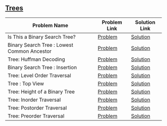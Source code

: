 ## [Trees](https://www.hackerrank.com/domains/data-structures/trees)

Problem Name|Problem Link|Solution Link
---|---|---
Is This a Binary Search Tree?|[Problem](https://www.hackerrank.com/challenges/is-binary-search-tree/problem)|[Solution](./is-binary-search-tree.java)
Binary Search Tree : Lowest Common Ancestor|[Problem](https://www.hackerrank.com/challenges/binary-search-tree-lowest-common-ancestor/problem)|[Solution](./binary-search-tree-lowest-common-ancestor.cpp)
Tree: Huffman Decoding |[Problem](https://www.hackerrank.com/challenges/tree-huffman-decoding/problem)|[Solution](./tree-huffman-decoding.cpp)
Binary Search Tree : Insertion|[Problem](https://www.hackerrank.com/challenges/binary-search-tree-insertion/problem)|[Solution](./binary-search-tree-insertion.cpp)
Tree: Level Order Traversal|[Problem](https://www.hackerrank.com/challenges/tree-level-order-traversal/problem)|[Solution](./tree-level-order-traversal.cpp)
Tree : Top View|[Problem](https://www.hackerrank.com/challenges/tree-top-view/problem)|[Solution](./tree-top-view.cpp)
Tree: Height of a Binary Tree|[Problem](https://www.hackerrank.com/challenges/tree-height-of-a-binary-tree/problem)|[Solution](./tree-height-of-a-binary-tree.cpp)
Tree: Inorder Traversal|[Problem](https://www.hackerrank.com/challenges/tree-inorder-traversal/problem)|[Solution](./tree-in-order-traversal.c)
Tree: Postorder Traversal|[Problem](https://www.hackerrank.com/challenges/tree-postorder-traversal/problem)|[Solution](./tree-post-order-traversal.c)
Tree: Preorder Traversal|[Problem](https://www.hackerrank.com/challenges/tree-preorder-traversal/problem)|[Solution](./tree-pre-order-traversal.c)
